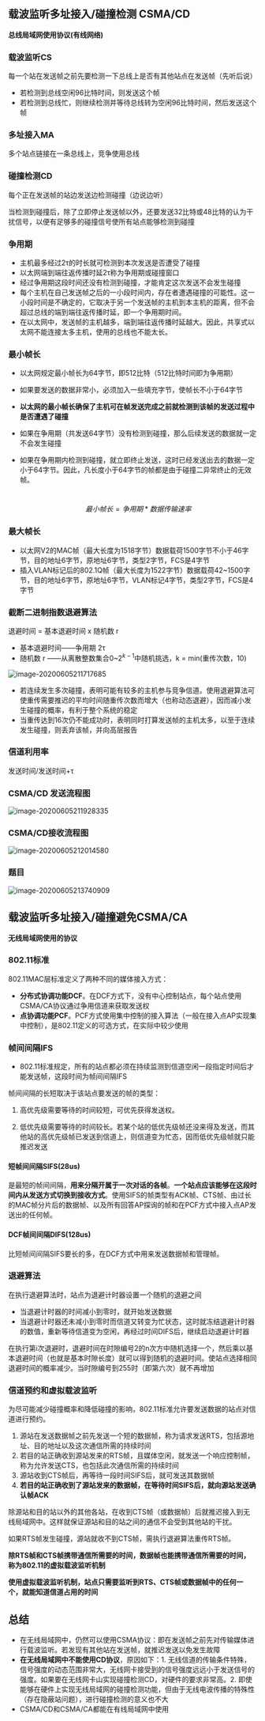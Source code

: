## 载波监听多址接入/碰撞检测 CSMA/CD

**总线局域网使用协议(有线网络)**

### 载波监听CS

每一个站在发送帧之前先要检测一下总线上是否有其他站点在发送帧（先听后说）

- 若检测到总线空闲96比特时间，则发送这个帧
- 若检测到总线忙，则继续检测并等待总线转为空闲96比特时间，然后发送这个帧

### 多址接入MA

多个站点链接在一条总线上，竞争使用总线

### 碰撞检测CD

每个正在发送帧的站边发送边检测碰撞（边说边听）

当检测到碰撞后，除了立即停止发送帧以外，还要发送32比特或48比特的认为干扰信号，以便有足够多的碰撞信号使所有站点能够检测到碰撞

### 争用期

- 主机最多经过2τ的时长就可检测到本次发送是否遭受了碰撞
- 以太网端到端往返传播时延2τ称为争用期或碰撞窗口
- 经过争用期这段时间还没有检测到碰撞，才能肯定这次发送不会发生碰撞
- 每个主机在自己发送帧之后的一小段时间内，存在者遭遇碰撞的可能性。这一小段时间是不确定的，它取决于另一个发送帧的主机到本主机的距离，但不会超过总线的端到端往返传播时延，即一个争用期时间。
- 在以太网中，发送帧的主机越多，端到端往返传播时延越大。因此，共享式以太网不能连接太多主机，使用的总线也不能太长。

### 最小帧长

- 以太网规定最小帧长为64字节，即512比特（512比特时间即为争用期）

- 如果要发送的数据非常小，必须加入一些填充字节，使帧长不小于64字节

- **以太网的最小帧长确保了主机可在帧发送完成之前就检测到该帧的发送过程中是否遭遇了碰撞**

- 如果在争用期（共发送64字节）没有检测到碰撞，那么后续发送的数据就一定不会发生碰撞

- 如果在争用期内检测到碰撞，就立即终止发送，这时已经发送出去的数据一定小于64字节。因此，凡长度小于64字节的帧都是由于碰撞二异常终止的无效帧。

  ​					$$最小帧长=争用期*数据传输速率$$

### 最大帧长

- 以太网V2的MAC帧（最大长度为1518字节）数据载荷1500字节不小于46字节，目的地址6字节，原地址6字节，类型2字节，FCS是4字节
- 插入VLAN标记后的802.1Q帧（最大长度为1522字节）数据载荷42~1500字节，目的地址6字节，原地址6字节，VLAN标记4字节，类型2字节，FCS是4字节

### 截断二进制指数退避算法

退避时间 = 基本退避时间 x 随机数 r

- 基本退避时间——争用期 2τ
- 随机数 r ——从离散整数集合0~$2^{k-1}$中随机挑选，k = min(重传次数，10)

![image-20200605211717685](动态接入控制.assets/image-20200605211717685.png)

- 若连续发生多次碰撞，表明可能有较多的主机参与竞争信道。使用退避算法可使重传需要推迟的平均时间随重传次数而增大（也称动态退避），因而减小发生碰撞的概率，有利于整个系统的稳定
- 当重传达到16次仍不能成功时，表明同时打算发送帧的主机太多，以至于连续发生碰撞，则丢弃该帧，并向高层报告

### 信道利用率

发送时间/发送时间+τ

### CSMA/CD 发送流程图

![image-20200605211928335](动态接入控制.assets/image-20200605211928335.png)

### CSMA/CD接收流程图

![image-20200605212014580](动态接入控制.assets/image-20200605212014580.png)

### 题目

![image-20200605213740909](动态接入控制.assets/image-20200605213740909.png)

## 载波监听多址接入/碰撞避免CSMA/CA

**无线局域网使用的协议**

### 802.11标准

802.11MAC层标准定义了两种不同的媒体接入方式：

- **分布式协调功能DCF**。在DCF方式下，没有中心控制站点，每个站点使用CSMA/CA协议通过争用信道来获取发送权
- **点协调功能PCF**。PCF方式使用集中控制的接入算法（一般在接入点AP实现集中控制），是802.11定义的可选方式，在实际中较少使用

### 帧间间隔IFS

- 802.11标准规定，所有的站点都必须在持续监测到信道空闲一段指定时间后才能发送帧，这段时间为帧间间隔IFS

帧间间隔的长短取决于该站点要发送的帧的类型：

1. 高优先级需要等待的时间较短，可优先获得发送权。

2. 低优先级需要等待的时间较长。若某个站的低优先级帧还没来得及发送，而其他站的高优先级帧已发送到信道上，则信道变为忙态，因而低优先级帧就只能推迟发送

#### 短帧间间隔SIFS(28us)

是最短的帧间间隔，**用来分隔开属于一次对话的各帧**。**一个站点应该能够在这段时间内从发送方式切换到接收方式**。使用SIFS的帧类型有ACK帧、CTS帧、由过长的MAC帧分片后的数据帧、以及所有回答AP探询的帧和在PCF方式中接入点AP发送出的任何帧。

#### DCF帧间间隔DIFS(128us)

比短帧间间隔SIFS要长的多，在DCF方式中用来发送数据帧和管理帧。

### 退避算法

在执行退避算法时，站点为退避计时器设置一个随机的退避之间

- 当退避计时器的时间减小到零时，就开始发送数据
- 当退避计时器还未减小到零时而信道又转变为忙状态，这时就冻结退避计时器的数值，重新等待信道变为空闲，再经过时间DIFS后，继续启动退避计时器

在执行第i次退避时，退避时间在时隙编号2的n次方中随机选择一个，然后乘以基本退避时间（也就是基本时隙长度）就可以得到随机的退避时间。使站点选择相同退避时间的概率减少。当时隙编号到255时（即第六次）就不再增加

### 信道预约和虚拟载波监听

为尽可能减少碰撞概率和降低碰撞的影响，802.11标准允许要发送数据的站点对信道进行预约。

1. 源站在发送数据帧之前先发送一个短的数据帧，称为请求发送RTS，包括源地址、目的地址以及这次通信所需的持续时间
2. 若目的站正确收到源站发来的RTS帧，且媒体空闲，就发送一个响应控制帧，称为允许发送CTS，也包括此次通信所需的持续时间
3. 源站收到CTS帧后，再等待一段时间SIFS后，就可发送其数据帧
4. **若目的站正确收到了源站发来的数据帧，在等待时间SIFS后，就向源站发送确认帧ACK**

除源站和目的站以外的其他各站，在收到CTS帧（或数据帧）后就推迟接入到无线局域网中。这样就保证源站和目的站之间的通信不会受到其他站的干扰。

如果RTS帧发生碰撞，源站就收不到CTS帧，需执行退避算法重传RTS帧。

**除RTS帧和CTS帧携带通信所需要的时间，数据帧也能携带通信所需要的时间，称为802.11的虚拟载波监听机制**

**使用虚拟载波监听机制，站点只需要监听到RTS、CTS帧或数据帧中的任何一个，就能知道信道占用的时间**

## 总结

- 在无线局域网中，仍然可以使用CSMA协议：即在发送帧之前先对传输媒体进行载波监听。若发现有其他站在发送帧，就推迟发送以免发生故障
- **在无线局域网中不能使用CD协议**，原因如下：1. 无线信道的传输条件特殊，信号强度的动态范围非常大，无线网卡接受到的信号强度远远小于发送信号的强度。如果要在无线网卡山实现碰撞检测CD，对硬件的要求非常高。2. 即使能够在硬件上实现无线局域网的碰撞检测功能，但由于无线电波传播的特殊性（存在隐蔽站问题），进行碰撞检测的意义也不大
- CSMA/CD和CSMA/CA都能在有线局域网中使用